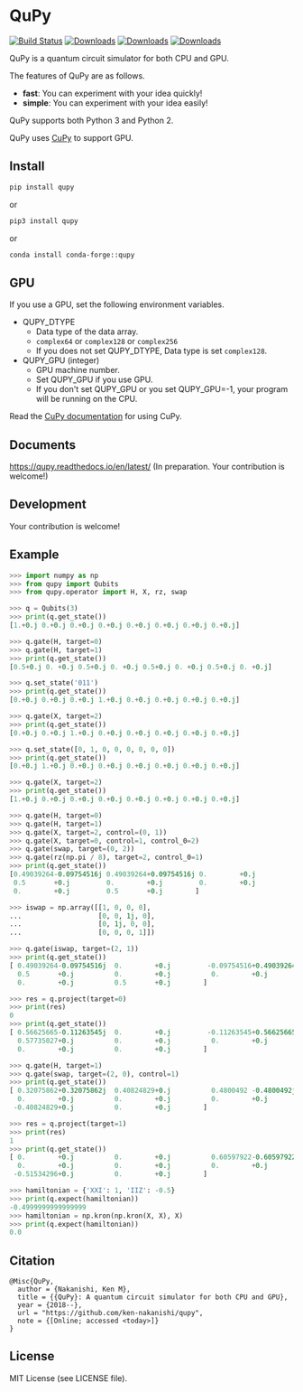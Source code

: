 # QuPy

[![Build Status](https://travis-ci.org/ken-nakanishi/qupy.svg?branch=master)](https://travis-ci.org/ken-nakanishi/qupy)
[![Downloads](https://pepy.tech/badge/qupy)](https://pepy.tech/project/qupy)
[![Downloads](https://pepy.tech/badge/qupy/month)](https://pepy.tech/project/qupy/month)
[![Downloads](https://pepy.tech/badge/qupy/week)](https://pepy.tech/project/qupy/week)

QuPy is a quantum circuit simulator for both CPU and GPU.

The features of QuPy are as follows.
- **fast**: You can experiment with your idea quickly!
- **simple**: You can experiment with your idea easily!

QuPy supports both Python 3 and Python 2.

QuPy uses [CuPy](https://cupy.chainer.org/) to support GPU.

## Install

```bash
pip install qupy
```
or
```bash
pip3 install qupy
```
or
```bash
conda install conda-forge::qupy
```

## GPU
If you use a GPU, set the following environment variables.

- QUPY_DTYPE
    - Data type of the data array.
    - `complex64` or `complex128` or `complex256`
    - If you does not set QUPY_DTYPE, Data type is set `complex128`.
- QUPY_GPU (integer)
    - GPU machine number.
    - Set QUPY_GPU if you use GPU.
    - If you don't set QUPY_GPU or you set QUPY_GPU=-1, your program will be running on the CPU.

Read the [CuPy documentation](https://docs-cupy.chainer.org/en/stable/) for using CuPy.

## Documents
https://qupy.readthedocs.io/en/latest/ (In preparation. Your contribution is welcome!)

## Development
Your contribution is welcome!

## Example

```python
>>> import numpy as np
>>> from qupy import Qubits
>>> from qupy.operator import H, X, rz, swap

>>> q = Qubits(3)
>>> print(q.get_state())
[1.+0.j 0.+0.j 0.+0.j 0.+0.j 0.+0.j 0.+0.j 0.+0.j 0.+0.j]

>>> q.gate(H, target=0)
>>> q.gate(H, target=1)
>>> print(q.get_state())
[0.5+0.j 0. +0.j 0.5+0.j 0. +0.j 0.5+0.j 0. +0.j 0.5+0.j 0. +0.j]

>>> q.set_state('011')
>>> print(q.get_state())
[0.+0.j 0.+0.j 0.+0.j 1.+0.j 0.+0.j 0.+0.j 0.+0.j 0.+0.j]

>>> q.gate(X, target=2)
>>> print(q.get_state())
[0.+0.j 0.+0.j 1.+0.j 0.+0.j 0.+0.j 0.+0.j 0.+0.j 0.+0.j]

>>> q.set_state([0, 1, 0, 0, 0, 0, 0, 0])
>>> print(q.get_state())
[0.+0.j 1.+0.j 0.+0.j 0.+0.j 0.+0.j 0.+0.j 0.+0.j 0.+0.j]

>>> q.gate(X, target=2)
>>> print(q.get_state())
[1.+0.j 0.+0.j 0.+0.j 0.+0.j 0.+0.j 0.+0.j 0.+0.j 0.+0.j]

>>> q.gate(H, target=0)
>>> q.gate(H, target=1)
>>> q.gate(X, target=2, control=(0, 1))
>>> q.gate(X, target=0, control=1, control_0=2)
>>> q.gate(swap, target=(0, 2))
>>> q.gate(rz(np.pi / 8), target=2, control_0=1)
>>> print(q.get_state())
[0.49039264-0.09754516j 0.49039264+0.09754516j 0.        +0.j
 0.5       +0.j         0.        +0.j         0.        +0.j
 0.        +0.j         0.5       +0.j        ]

>>> iswap = np.array([[1, 0, 0, 0],
...                   [0, 0, 1j, 0],
...                   [0, 1j, 0, 0],
...                   [0, 0, 0, 1]])

>>> q.gate(iswap, target=(2, 1))
>>> print(q.get_state())
[ 0.49039264-0.09754516j  0.        +0.j         -0.09754516+0.49039264j
  0.5       +0.j          0.        +0.j          0.        +0.j
  0.        +0.j          0.5       +0.j        ]

>>> res = q.project(target=0)
>>> print(res)
0
>>> print(q.get_state())
[ 0.56625665-0.11263545j  0.        +0.j         -0.11263545+0.56625665j
  0.57735027+0.j          0.        +0.j          0.        +0.j
  0.        +0.j          0.        +0.j        ]

>>> q.gate(H, target=1)
>>> q.gate(swap, target=(2, 0), control=1)
>>> print(q.get_state())
[ 0.32075862+0.32075862j  0.40824829+0.j          0.4800492 -0.4800492j
  0.        +0.j          0.        +0.j          0.        +0.j
 -0.40824829+0.j          0.        +0.j        ]

>>> res = q.project(target=1)
>>> print(res)
1
>>> print(q.get_state())
[ 0.        +0.j          0.        +0.j          0.60597922-0.60597922j
  0.        +0.j          0.        +0.j          0.        +0.j
 -0.51534296+0.j          0.        +0.j        ]

>>> hamiltonian = {'XXI': 1, 'IIZ': -0.5}
>>> print(q.expect(hamiltonian))
-0.4999999999999999
>>> hamiltonian = np.kron(np.kron(X, X), X)
>>> print(q.expect(hamiltonian))
0.0
```

## Citation
```
@Misc{QuPy,
  author = {Nakanishi, Ken M},
  title = {{QuPy}: A quantum circuit simulator for both CPU and GPU},
  year = {2018--},
  url = "https://github.com/ken-nakanishi/qupy",
  note = {[Online; accessed <today>]}
}
```

## License
MIT License (see LICENSE file).

